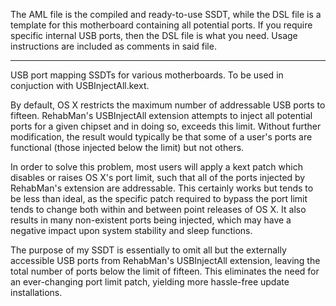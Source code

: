 The AML file is the compiled and ready-to-use SSDT, while the DSL file is a template for this motherboard containing all potential ports.  If you require specific internal USB ports, then the DSL file is what you need.  Usage instructions are included as comments in said file.
_______________________________________________________

USB port mapping SSDTs for various motherboards. To be used in conjuction with USBInjectAll.kext.

By default, OS X restricts the maximum number of addressable USB ports to fifteen. RehabMan's USBInjectAll extension attempts to inject all potential ports for a given chipset and in doing so, exceeds this limit. Without further modification, the result would typically be that some of a user's ports are functional (those injected below the limit) but not others.

In order to solve this problem, most users will apply a kext patch which disables or raises OS X's port limit, such that all of the ports injected by RehabMan's extension are addressable. This certainly works but tends to be less than ideal, as the specific patch required to bypass the port limit tends to change both within and between point releases of OS X. It also results in many non-existent ports being injected, which may have a negative impact upon system stability and sleep functions.

The purpose of my SSDT is essentially to omit all but the externally accessible USB ports from RehabMan's USBInjectAll extension, leaving the total number of ports below the limit of fifteen. This eliminates the need for an ever-changing port limit patch, yielding more hassle-free update installations.
